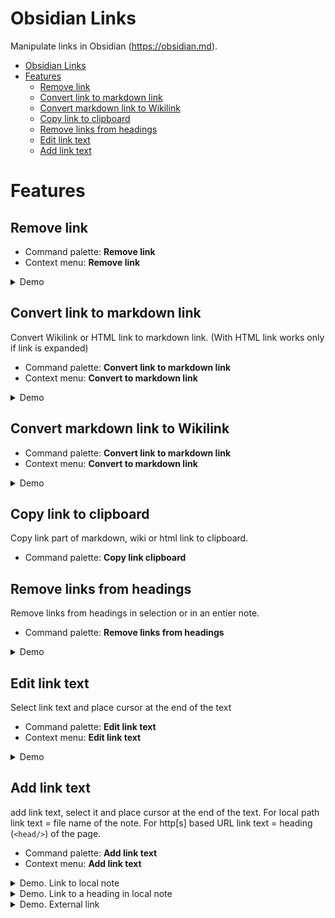 # Obsidian Links

Manipulate links in Obsidian (https://obsidian.md).

- [Obsidian Links](#obsidian-links)
- [Features](#features)
  - [Remove link](#remove-link)
  - [Convert link to markdown link](#convert-link-to-markdown-link)
  - [Convert markdown link to Wikilink](#convert-markdown-link-to-wikilink)
  - [Copy link to clipboard](#copy-link-to-clipboard)
  - [Remove links from headings](#remove-links-from-headings)
  - [Edit link text](#edit-link-text)
  - [Add link text](#add-link-text)


# Features

## Remove link

- Command palette: **Remove link**
- Context menu: **Remove link**
<details>
<summary>Demo</summary>

![remove link](docs/img/remove-link.gif)

</details>


## Convert link to markdown link

Convert Wikilink or HTML link to markdown link. (With HTML link works only if link is expanded)

- Command palette: **Convert link to markdown link**
- Context menu: **Convert to markdown link**

<details>
<summary>Demo</summary>

![convert to markdown link](docs/img/convert-to-markdown-link.gif)

</details>



## Convert markdown link to Wikilink
- Command palette: **Convert link to markdown link**
- Context menu: **Convert to markdown link**


<details>
<summary>Demo</summary>

![convert to markdown link](docs/img/convert-to-wikilink.gif)

</details>


## Copy link to clipboard

Copy link part of markdown, wiki or html link to clipboard.

- Command palette: **Copy link clipboard**

## Remove links from headings

Remove links from headings in selection or in an entier note.

- Command palette:  **Remove links from headings**

<details>
<summary>Demo</summary>

![convert to markdown link](docs/img/remove-links-from-headings.gif)

</details>

## Edit link text

Select link text and place cursor at the end of the text

- Command palette: **Edit link text**
- Context menu: **Edit link text**

<details>
<summary>Demo</summary>

![convert to markdown link](docs/img/edit-link-text.gif)

</details>

## Add link text
add link text, select it and place cursor at the end of the text. For local path link text = file name of the note. For http[s] based URL link text = heading (`<head/>`) of the page.

- Command palette: **Add link text**
- Context menu: **Add link text**


<details>
<summary>Demo. Link to local note</summary>

![convert to markdown link](docs/img/add-link-text-local.gif)

</details>

<details>
<summary>Demo. Link to a heading in local note</summary>

![convert to markdown link](docs/img/add-link-text-local-heading.gif)

</details>

<details>
<summary>Demo. External link</summary>

![convert to markdown link](docs/img/add-link-text-external.gif)

</details>

